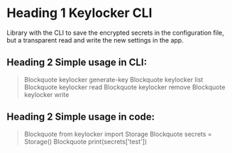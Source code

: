 # Heading 1 Keylocker CLI
Library with the CLI to save the encrypted secrets in the configuration file, but a transparent read and write the new settings in the app.

## Heading 2 Simple usage in CLI:
> Blockquote keylocker generate-key
> Blockquote keylocker list
> Blockquote keylocker read <keyname>
> Blockquote keylocker remove <keyname>
> Blockquote keylocker write <keyname> <value>

## Heading 2 Simple usage in code:
> Blockquote from keylocker import Storage
> Blockquote secrets = Storage()
> Blockquote print(secrets['test'])
